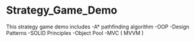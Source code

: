 # Strategy_Game_Demo

This strategy game demo includes
  -A* pathfinding algorithm
  -OOP
  -Design Patterns
  -SOLID Principles
  -Object Pool
  -MVC ( MVVM )
